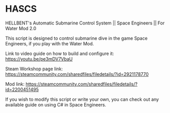 # HASCS
HELLBENT's Automatic Submarine Control System || Space Engineers || For Water Mod 2.0

This script is designed to control submarine dive in the game Space Engineers, if you play with the Water Mod.

Link to video guide on how to build and configure it: https://youtu.be/pe3mDV7VbaU

Steam Workshop page link: https://steamcommunity.com/sharedfiles/filedetails/?id=2921178770

Mod link: https://steamcommunity.com/sharedfiles/filedetails/?id=2200451495

If you wish to modify this script or write your own, you can check out any available guide on using C# in Space Engineers.

